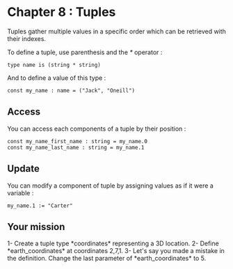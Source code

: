 # Chapter 8 : Tuples

<dialog character="pilot">Hey captain, I'm lieutenant Washburne, the pilot of this piece of junk. Just let me know the coordinates of where you want to go and I'll try my best to bring us there in one piece...</dialog>

Tuples gather multiple values in a specific order which can be retrieved with their indexes.

To define a tuple, use parenthesis and the _\*_ operator :

```
type name is (string * string)
```

And to define a value of this type :

```
const my_name : name = ("Jack", "Oneill")
```

## Access

You can access each components of a tuple by their position :

```
const my_name_first_name : string = my_name.0
const my_name_last_name : string = my_name.1
```

## Update

You can modify a component of tuple by assigning values as if it were a variable :

```
my_name.1 := "Carter"
```

## Your mission

<!-- prettier-ignore -->1- Create a tuple type *coordinates* representing a 3D location.

<!-- prettier-ignore -->2- Define *earth_coordinates* at coordinates 2,7,1.

<!-- prettier-ignore -->3- Let's say you made a mistake in the definition. Change the last parameter of *earth_coordinates* to 5.
